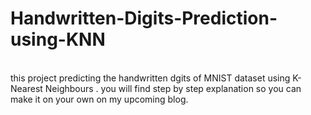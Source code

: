 # Handwritten-Digits-Prediction-using-KNN
<br>
this project predicting the handwritten dgits of MNIST dataset using K-Nearest Neighbours . you will find step by step explanation so you can make it on your own on my upcoming blog.
